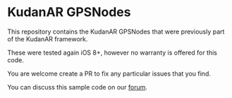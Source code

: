 # KudanAR GPSNodes

This repository contains the KudanAR GPSNodes that were previously part of the KudanAR framework.

These were tested again iOS 8+, however no warranty is offered for this code.

You are welcome create a PR to fix any particular issues that you find.

You can discuss this sample code on our [forum](https://forum.kudan.eu/).
